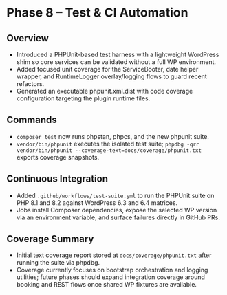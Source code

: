 # Phase 8 – Test & CI Automation

## Overview
- Introduced a PHPUnit-based test harness with a lightweight WordPress shim so core services can be validated without a full WP environment.
- Added focused unit coverage for the ServiceBooter, date helper wrapper, and RuntimeLogger overlay/logging flows to guard recent refactors.
- Generated an executable phpunit.xml.dist with code coverage configuration targeting the plugin runtime files.

## Commands
- `composer test` now runs phpstan, phpcs, and the new phpunit suite.
- `vendor/bin/phpunit` executes the isolated test suite; `phpdbg -qrr vendor/bin/phpunit --coverage-text=docs/coverage/phpunit.txt` exports coverage snapshots.

## Continuous Integration
- Added `.github/workflows/test-suite.yml` to run the PHPUnit suite on PHP 8.1 and 8.2 against WordPress 6.3 and 6.4 matrices.
- Jobs install Composer dependencies, expose the selected WP version via an environment variable, and surface failures directly in GitHub PRs.

## Coverage Summary
- Initial text coverage report stored at `docs/coverage/phpunit.txt` after running the suite via phpdbg.
- Coverage currently focuses on bootstrap orchestration and logging utilities; future phases should expand integration coverage around booking and REST flows once shared WP fixtures are available.
